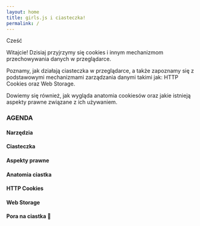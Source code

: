 ```yaml
---
layout: home
title: girls.js i ciasteczka!
permalink: /
---
```


Cześć

Witajcie! Dzisiaj przyjrzymy się cookies i innym mechanizmom przechowywania danych w przeglądarce.

Poznamy, jak działają ciasteczka w przeglądarce, a także zapoznamy się z podstawowymi mechanizmami zarządzania danymi takimi jak: HTTP Cookies oraz Web Storage.

Dowiemy się również, jak wygląda anatomia cookiesów oraz jakie istnieją aspekty prawne związane z ich używaniem.

### AGENDA

#### Narzędzia

#### Ciasteczka

#### Aspekty prawne

#### Anatomia ciastka

#### HTTP Cookies

#### Web Storage

#### Pora na ciastka 🍪
